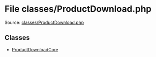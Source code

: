File classes/ProductDownload.php
=========

Source: [classes/ProductDownload.php](https://github.com/PrestaShop/PrestaShop/blob/1.6.0.12/classes/ProductDownload.php)


Classes
-------

* [ProductDownloadCore](class.ProductDownloadCore.md)

